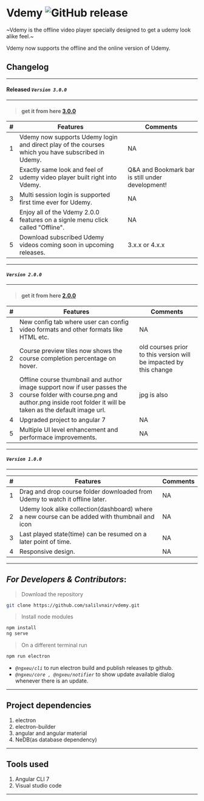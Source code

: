 # Vdemy ![GitHub release](https://img.shields.io/github/release/salilvnair/vdemy.svg?style=plastic)

~Vdemy is the offline video player specially designed to get a udemy look alike feel.~

Vdemy now supports the offline and the online version of Udemy.

## Changelog

----------------------------------------------------------------------------------------------------------------------------
 #### Released _`Version 3.0.0`_
----------------------------------------------------------------------------------------------------------------------------
> #### get it from here [3.0.0](https://github.com/salilvnair/vdemy/releases/tag/v3.0.0)

| # | Features                                                                                         | Comments     |
|---|-----------------------------------------------------------------------|--------------|
| 1  | Vdemy now supports Udemy login and direct play of the courses which you have subscribed in Udemy.                                          |NA
| 2 | Exactly same look and feel of udemy video player built right into Vdemy. |Q&A and Bookmark bar is still under development!
| 3 | Multi session login is supported first time ever for Udemy. |NA
|4| Enjoy all of the Vdemy 2.0.0 features on a signle menu click called "Offline". |NA
|5| Download subscribed Udemy videos coming soon in upcoming releases. | 3.x.x or 4.x.x

----------------------------------------------------------------------------------------------------------------------------
 #### _`Version 2.0.0`_
----------------------------------------------------------------------------------------------------------------------------
> #### get it from here [2.0.0](https://github.com/salilvnair/vdemy/releases/tag/v2.0.0)

| # | Features                                                                                         | Comments     |
|---|-----------------------------------------------------------------------|--------------|
| 1  | New config tab where user can config video formats and other formats like HTML etc.                                          |NA
| 2 | Course preview tiles now shows the course completion percentage on hover.|old courses prior to this version will be impacted by this change
| 3 | Offline course thumbnail and author image support now if user passes the course folder with course.png and author.png inside root folder it will be taken as the default image url.|jpg is also 
|4| Upgraded project to angular 7|NA
|5| Multiple UI level enhancement and performace improvements.|NA


----------------------------------------------------------------------------------------------------------------------------
#### _`Version 1.0.0`_
----------------------------------------------------------------------------------------------------------------------------


| #          | Features                                                                                         | Comments     |
|------------------|--------------------------------------------------------------------------------------------------|--------------|
|   1        |Drag and drop course folder downloaded from Udemy to watch it offline later.|NA|
|2|Udemy look alike collection(dashboard) where a new course can be added with thumbnail and icon|NA|
|3|Last played state(time) can be resumed on a later point of time.|NA
|4|Responsive design.                                                                      |NA

----------------------------------------------------------------------------------------------------------------------------

## _For Developers & Contributors_:
> Download the repository
``` bash
git clone https://github.com/salilvnair/vdemy.git
```
> Install node modules
``` bash
npm install
ng serve
```
> On a different terminal run
``` bash
npm run electron
```

-  _`@ngxeu/cli`_ to run electron build and publish releases tp github.
- _`@ngxeu/core , @ngxeu/notifier`_ to show update available dialog whenever there is an update.

----------------------------------------------------------------------------------------------------------------------------

## Project dependencies
1. electron
2. electron-builder
2. angular and angular material
3. NeDB(as database dependency)

----------------------------------------------------------------------------------------------------------------------------

## Tools used
1.  Angular CLI 7
2.  Visual studio code

----------------------------------------------------------------------------------------------------------------------------
